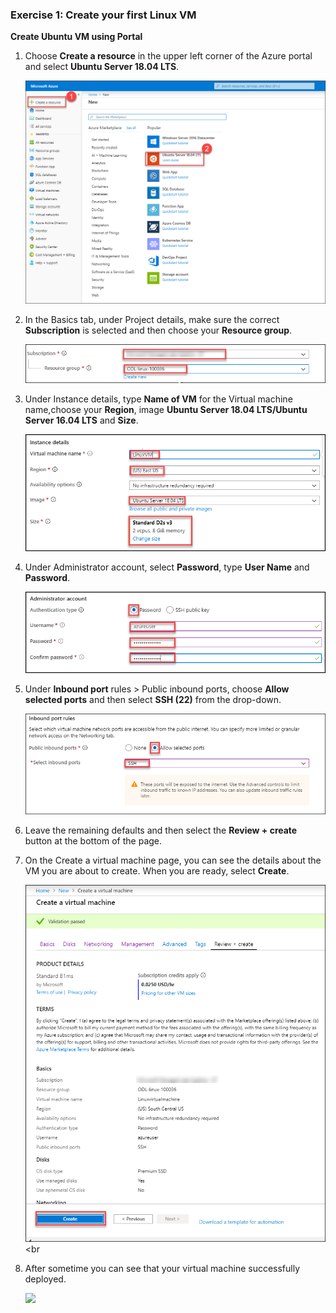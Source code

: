 ### Exercise 1: Create your first Linux VM


**Create Ubuntu VM using Portal**

1. Choose **Create a resource** in the upper left corner of the Azure portal and select **Ubuntu Server 18.04 LTS**.<br/>

   <img src="images/ubuntunew.png"/><br/>

2. In the Basics tab, under Project details, make sure the correct **Subscription** is selected and then choose your **Resource group**.<br/>

    <img src="images/suscription.png"/><br/>

3. Under Instance details, type **Name of VM** for the Virtual machine name,choose your **Region**, image **Ubuntu Server 18.04 LTS/Ubuntu Server 16.04 LTS** and **Size**.<br/>

     <img src="images/vmname.png"/><br/>

4. Under Administrator account, select **Password**, type **User Name** and **Password**.<br/>

     <img src="images/adminp.png"/><br/>

5. Under **Inbound port** rules > Public inbound ports, choose **Allow selected ports** and then select **SSH (22)** from the drop-down.<br/>

     <img src="images/portssh.png"/><br/>

6. Leave the remaining defaults and then select the **Review + create** button at the bottom of the page.<br/>

7. On the Create a virtual machine page, you can see the details about the VM you are about to create. When you are ready, select        **Create**.<br/>
 
      <img src="images/validation.png"/><br
      
 8. After sometime you can see that your virtual machine successfully deployed.  
 
     <img src="images/.png"/><br>
      

